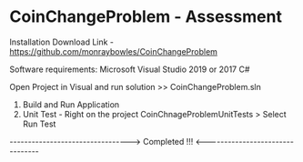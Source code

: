 # CoinChangeProblem - Assessment

Installation 
Download Link - https://github.com/monraybowles/CoinChangeProblem

Software requirements:
Microsoft Visual Studio 2019 or 2017 C#

Open Project in Visual and run solution >> CoinChangeProblem.sln
1. Build and Run Application
2. Unit Test - Right on the project CoinChnageProblemUnitTests > Select Run Test

---------------------------------> Completed !!! <--------------------------------




